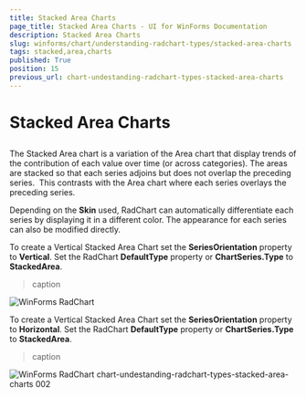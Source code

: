 ```yaml
---
title: Stacked Area Charts
page_title: Stacked Area Charts - UI for WinForms Documentation
description: Stacked Area Charts
slug: winforms/chart/understanding-radchart-types/stacked-area-charts
tags: stacked,area,charts
published: True
position: 15
previous_url: chart-undestanding-radchart-types-stacked-area-charts
---
```


# Stacked Area Charts



## 

The Stacked Area chart is a variation of the Area chart that display trends of the contribution of each value over time (or across categories). The areas are stacked so that each series adjoins but does not overlap the preceding series.  This contrasts with the Area chart where each series overlays the preceding series. 

Depending on the __Skin__ used, RadChart can automatically differentiate each series by displaying it in a different color. The appearance for each series can also be modified directly.

To create a Vertical Stacked Area Chart set the __SeriesOrientation__ property to __Vertical__. Set the RadChart __DefaultType__ property or __ChartSeries.Type__ to __StackedArea__.
>caption 

![WinForms RadChart ](images/chart-undestanding-radchart-types-stacked-area-charts001.png)



To create a Vertical Stacked Area Chart set the __SeriesOrientation__ property to __Horizontal__. Set the RadChart __DefaultType__ property or __ChartSeries.Type__ to __StackedArea__.
>caption 

![WinForms RadChart chart-undestanding-radchart-types-stacked-area-charts 002](images/chart-undestanding-radchart-types-stacked-area-charts002.png)

